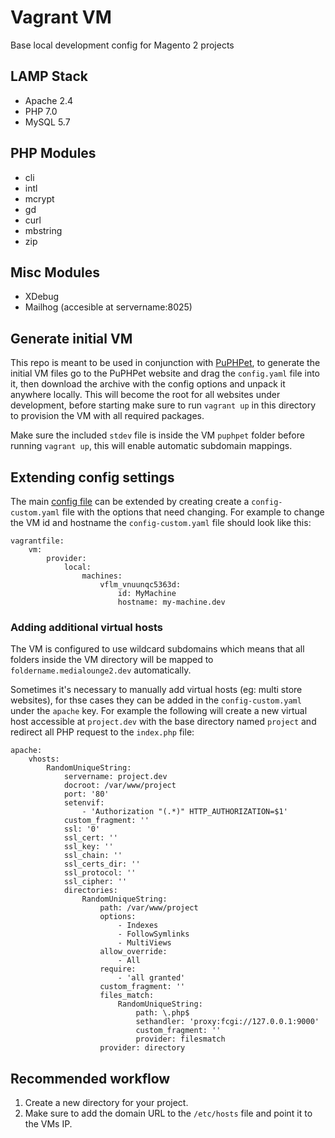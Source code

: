 # Vagrant VM

Base local development config for Magento 2 projects

## LAMP Stack

- Apache 2.4
- PHP 7.0
- MySQL 5.7

## PHP Modules

- cli
- intl
- mcrypt
- gd
- curl
- mbstring
- zip

## Misc Modules

- XDebug
- Mailhog (accesible at servername:8025)

## Generate initial VM

This repo is meant to be used in conjunction with [PuPHPet](https://puphpet.com/), to generate the initial VM files go to the PuPHPet website and drag the `config.yaml` file into it, then download the archive with the config options and unpack it anywhere locally. This will become the root for all websites under development, before starting make sure to run `vagrant up` in this directory to provision the VM with all required packages.

Make sure the included `stdev` file is inside the VM `puphpet` folder before running `vagrant up`, this will enable automatic subdomain mappings.

## Extending config settings

The main [config file](https://github.com/jahvi/vagrant-vm2/blob/master/config.yaml) can be extended by creating create a `config-custom.yaml` file with the options that need changing. For example to change the VM id and hostname the `config-custom.yaml` file should look like this:

```
vagrantfile:
    vm:
        provider:
            local:
                machines:
                    vflm_vnuunqc5363d:
                        id: MyMachine
                        hostname: my-machine.dev
```

### Adding additional virtual hosts

The VM is configured to use wildcard subdomains which means that all folders inside the VM directory will be mapped to `foldername.medialounge2.dev` automatically.

Sometimes it's necessary to manually add virtual hosts (eg: multi store websites), for thse cases they can be added in the `config-custom.yaml` under the `apache` key. For example the following will create a new virtual host accessible at `project.dev` with the base directory named `project` and redirect all PHP request to the `index.php` file:

```
apache:
    vhosts:
        RandomUniqueString:
            servername: project.dev
            docroot: /var/www/project
            port: '80'
            setenvif:
                - 'Authorization "(.*)" HTTP_AUTHORIZATION=$1'
            custom_fragment: ''
            ssl: '0'
            ssl_cert: ''
            ssl_key: ''
            ssl_chain: ''
            ssl_certs_dir: ''
            ssl_protocol: ''
            ssl_cipher: ''
            directories:
                RandomUniqueString:
                    path: /var/www/project
                    options:
                        - Indexes
                        - FollowSymlinks
                        - MultiViews
                    allow_override:
                        - All
                    require:
                        - 'all granted'
                    custom_fragment: ''
                    files_match:
                        RandomUniqueString:
                            path: \.php$
                            sethandler: 'proxy:fcgi://127.0.0.1:9000'
                            custom_fragment: ''
                            provider: filesmatch
                    provider: directory
```

## Recommended workflow

1. Create a new directory for your project.
2. Make sure to add the domain URL to the `/etc/hosts` file and point it to the VMs IP.
